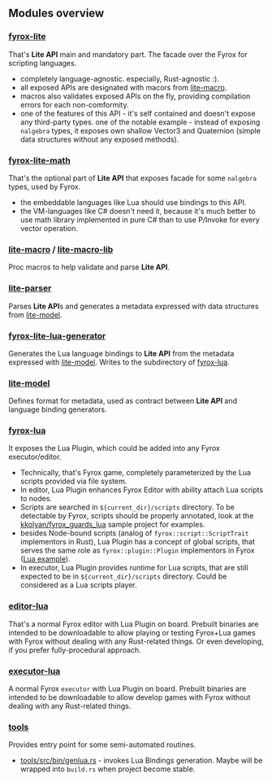 ## Modules overview

### [fyrox-lite](fyrox-lite)
That's **Lite API** main and mandatory part. The facade over the Fyrox for scripting languages. 
* completely language-agnostic. especially, Rust-agnostic :).
* all exposed APIs are designated with macors from [lite-macro](lite-macro).
* macros also validates exposed APIs on the fly, providing compilation errors for each non-comformity.
* one of the features of this API - it's self contained and doesn't expose any third-party types. one of the notable example - instead of exposing `nalgebra` types, it exposes own shallow Vector3 and Quaternion (simple data structures without any exposed methods).

### [fyrox-lite-math](fyrox-lite-math)
That's the optional part of **Lite API** that exposes facade for some `nalgebra` types, used by Fyrox.
* the embeddable languages like Lua should use bindings to this API.
* the VM-languages like C# doesn't need it, because it's much better to use math library implemented in pure C# than to use P/Invoke for every vector operation.

### [lite-macro](lite-macro) / [lite-macro-lib](lite-macro-lib)
Proc macros to help validate and parse **Lite API**.

### [lite-parser](lite-parser)
Parses **Lite API**s and generates a metadata expressed with data structures from [lite-model](lite-model).

### [fyrox-lite-lua-generator](fyrox-lite-lua-generator)
Generates the Lua language bindings to **Lite API** from the metadata expressed with [lite-model](lite-model). Writes to the subdirectory of [fyrox-lua](fyrox-lua).

### [lite-model](lite-model)
Defines format for metadata, used as contract between **Lite API** and language binding generators.

### [fyrox-lua](fyrox-lua)
It exposes the Lua Plugin, which could be added into any Fyrox executor/editor.
* Technically, that's Fyrox game, completely parameterized by the Lua scripts provided via file system. 
* In editor, Lua Plugin enhances Fyrox Editor with ability attach Lua scripts to nodes.
* Scripts are searched in `${current_dir}/scripts` directory. To be detectable by Fyrox, scripts should be properly annotated, look at the [kkolyan/fyrox_guards_lua](https://github.com/kkolyan/fyrox_guards_lua/tree/master/scripts) sample project for examples.
* besides Node-bound scripts (analog of `fyrox::script::ScriptTrait` implementors in Rust), Lua Plugin has a concept of global scripts, that serves the same role as `fyrox::plugin::Plugin` implementors in Fyrox ([Lua example](https://github.com/kkolyan/fyrox_guards_lua/blob/master/scripts/Game.lua)).
* In executor, Lua Plugin provides runtime for Lua scripts, that are still expected to be in `${current_dir}/scripts` directory. Could be considered as a Lua scripts player.

### [editor-lua](editor)
That's a normal Fyrox editor with Lua Plugin on board. Prebuilt binaries are intended to be downloadable to allow playing or testing Fyrox+Lua games with Fyrox without dealing with any Rust-related things. Or even developing, if you prefer fully-procedural approach.

### [executor-lua](executor-lua)
A normal Fyrox `executor` with Lua Plugin on board. Prebuilt binaries are intended to be downloadable to allow develop games with Fyrox without dealing with any Rust-related things.

### [tools](tools)
Provides entry point for some semi-automated routines.
* [tools/src/bin/genlua.rs](tools/src/bin/genlua.rs) - invokes Lua Bindings generation. Maybe will be wrapped into `build.rs` when project become stable.
